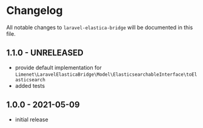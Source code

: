 # Changelog

All notable changes to `laravel-elastica-bridge` will be documented in this file.

## 1.1.0 - UNRELEASED

- provide default implementation for `Limenet\LaravelElasticaBridge\Model\ElasticsearchableInterface\toElasticsearch`
- added tests

## 1.0.0 - 2021-05-09

- initial release
